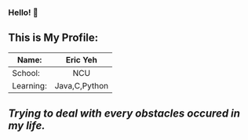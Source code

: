 ### Hello! 👋

## This is My Profile:

| Name:         | Eric Yeh      |
| ------------- |:-------------:|
| School:       | NCU           |
| Learning:     | Java,C,Python |

## *Trying to deal with every obstacles occured in my life.*
